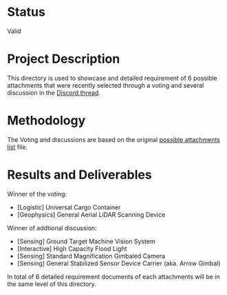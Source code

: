 # Status

Valid

# Project Description

This directory is used to showcase and detailed requirement of 6 possible attachments that were recently selected through a voting and several discussion in the [Discord thread](https://discord.com/channels/853833144037277726/1362396188615250090/1371554269970300959).

# Methodology

The Voting and discussions are based on the original [possible attachments list](../0001-possible_attachment_list/information-note.md) file.

# Results and Deliverables

Winner of the voting:

- [Logistic] Universal Cargo Container
- [Geophysics] General Aerial LiDAR Scanning Device

Winner of addtional discussion:
  
- [Sensing] Ground Target Machine Vision System
- [Interactive] High Capacity Flood Light
- [Sensing] Standard Magnification Gimbaled Camera
- [Sensing] General Stabilized Sensor Device Carrier (aka. Arrow Gimbal)

In total of 6 detailed requirement documents of each attachments will be in the same level of this directory.
